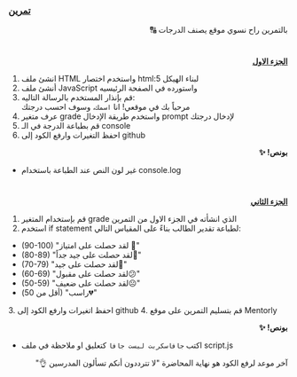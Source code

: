 <p dir="rtl">
<h3><a href="https://github.com/kuwaitcodes/UC-web-cw-4">تمرين </a></h3></p>

<p dir="rtl">
بالتمرين راح نسوي موقع يصنف الدرجات 🔠</p>
<h1></h1>
<p dir="rtl">
 <strong><a href="https://docs.google.com/document/d/1Kbx2KDfW98IgxbKZ_6U-GMZ0rTvh1UkWObAiDO7GKLk/edit">الجزء الاول</a></strong></p>

1. انشئ ملف HTML واستخدم اختصار html:5 لبناء الهيكل
2. أنشئ ملف JavaScript واستورده في الصفحة الرئيسيه
3. قم بإنذار المستخدم بالرسالة التاليه:
   <br>مرحباً بك في موقعي! انا <code>اسمك</code>، وسوف احسب درجتك
4. عرف متغير grade واستخدم طريقة الإدخال prompt لإدخال درجتك
5. قم بطباعة الدرجة في الـ console
6. احفظ التغيرات وارفع الكود إلى github

<p dir="rtl">
<strong>بونص! ✨</strong></p>

- غير لون النص عند الطباعة باستخدام console.log

<h1></h1>

<p dir="rtl">
 <strong><a href="https://docs.google.com/document/d/1a3LRJ7DyMP6cY1RQ1_OtIDAFKbDOmVa2RygyX_DyINc/edit">الجزء الثاني</a></strong></p>

1. قم بإستخدام المتغير grade الذي انشأته في الجزء الاول من التمرين
2. استخدم if statement لطباعة تقدير الطالب بناءً على المقياس التالي:
<ul>
  <li>(90-100) "لقد حصلت على امتياز 🥳" </li>
  <li> (80-89) "لقد حصلت على جيد جداً🤩"</li> 
  <li>(70-79) "لقد حصلت على جيد🙂"</li> 
  <li>(60-69) "لقد حصلت على مقبول😕"</li> 
  <li>(50-59) "لقد حصلت على ضعيف☹️"</li> 
  <li>(أقل من 50) "راسب💔"</li> 
 </ul>
3. احفظ اتغيرات وارفع الكود إلى github
4. قم بتسليم التمرين على موقع Mentorly

 <p dir="rtl">
<strong>بونص! ✨</strong></p>

- اكتب <code>جافاسكربت ليست جافا</code> كتعليق او ملاحظة في ملف script.js
 <p dir="rtl">
آخر موعد لرفع الكود هو نهاية المحاضرة "لا تترددون أنكم تسألون المدرسين 👌"
</p>

